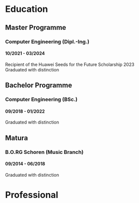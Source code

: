 # Education
## Master Programme 
### Computer Engineering (Dipl.-Ing.)
#### 10/2021 - 03/2024
Recipient of the Huawei Seeds for the Future Scholarship 2023\
Graduated with distinction

## Bachelor Programme
### Computer Engineering (BSc.)
#### 09/2018 - 01/2022
Graduated with distinction

## Matura
### B.O.RG Schoren (Music Branch)
#### 09/2014 - 06/2018
Graduated with distinction

# Professional

